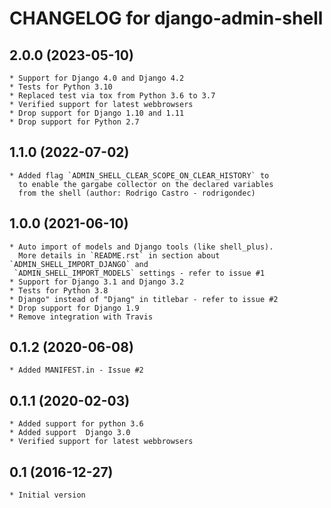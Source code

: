 # CHANGELOG for django-admin-shell

## 2.0.0 (2023-05-10)

    * Support for Django 4.0 and Django 4.2
    * Tests for Python 3.10
    * Replaced test via tox from Python 3.6 to 3.7
    * Verified support for latest webbrowsers
    * Drop support for Django 1.10 and 1.11
    * Drop support for Python 2.7

## 1.1.0 (2022-07-02)

    * Added flag `ADMIN_SHELL_CLEAR_SCOPE_ON_CLEAR_HISTORY` to
      to enable the gargabe collector on the declared variables
      from the shell (author: Rodrigo Castro - rodrigondec)

## 1.0.0 (2021-06-10)

    * Auto import of models and Django tools (like shell_plus).
      More details in `README.rst` in section about `ADMIN_SHELL_IMPORT_DJANGO` and
     `ADMIN_SHELL_IMPORT_MODELS` settings - refer to issue #1
    * Support for Django 3.1 and Django 3.2
    * Tests for Python 3.8
    * Django" instead of "Djang" in titlebar - refer to issue #2
    * Drop support for Django 1.9
    * Remove integration with Travis

## 0.1.2 (2020-06-08)

    * Added MANIFEST.in - Issue #2

## 0.1.1 (2020-02-03)

    * Added support for python 3.6
    * Added support  Django 3.0
    * Verified support for latest webbrowsers

## 0.1 (2016-12-27)

    * Initial version
